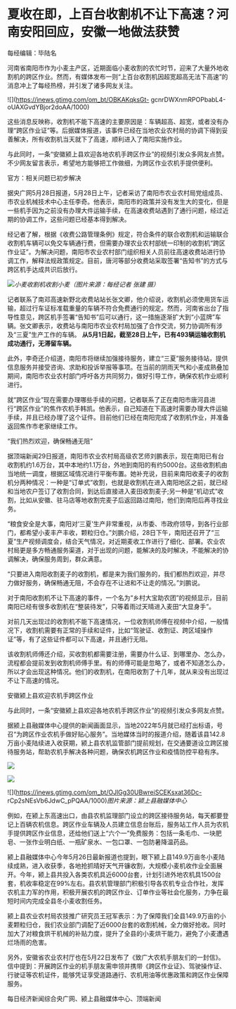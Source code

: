 # 夏收在即，上百台收割机不让下高速？河南安阳回应，安徽一地做法获赞

每经编辑：毕陆名

河南省南阳市作为小麦主产区，近期面临小麦收割的农忙时节，迎来了大量外地收割机的跨区作业。然而，有媒体发布一则“上百台收割机因超宽超高无法下高速”的消息冲上了每经热榜，并引发了诸多网友关注。

![](https://inews.gtimg.com/om_bt/OBKAKqksGt-
gcnrDWXnmRPOPbabL4-oUAXGvdYBjor2doAA/1000)

这些消息反映称，收割机不能下高速的主要原因是：车辆超高、超宽，或者没有办理“跨区作业证”等。后据媒体报道，该事件已经在当地农业农村局的协调下得到妥善解决，所有收割机当天就下了高速，顺利进入了南阳实施作业。

与此同时，一条“安徽颍上县欢迎各地农机手跨区作业”的视频引发众多网友点赞。不少网友留言表示，希望地方能够把工作做细，为跨区作业农机手提供便利。

官方：相关问题已初步解决

据央广网5月28日报道，5月28日上午，记者采访了南阳市农业农村局党组成员、市农业机械技术中心主任李奇。他表示，南阳市的政策并没有发生大的变化，但是一些机手因为之前没有办理大件运输手续，在高速收费站遇到了通行问题，经过近期的协调工作，这些问题已经基本得到解决。

经记者了解，根据《收费公路管理条例》规定，符合条件的联合收割机和运输联合收割机车辆可以免交车辆通行费，但需要办理农业农村部统一印制的收割机“跨区作业证”。为解决问题，南阳市农业农村部门组织相关人员前往高速收费站进行协调工作，解释法规政策规定。目前，唐河等部分收费站采取签署“告知书”的方式与跨区机手达成共识后放行。

![](https://inews.gtimg.com/om_bt/O7cK2a5DMOiyy6kkQNxDRM6a-di19F1RH2ihnL3ogRWqoAA/1000)_小麦收割机收割小麦（图片来源：每经记者
张建 摄）_

记者联系了南邓高速新野北收费站站长张文卿，他介绍说，收割机必须使用货车运输，超过行车证标准载重量的车辆不符合免费通行的规定。然而，河南省出台了指导性意见，跨区机手签署“告知书”后可以通行，这一措施逐渐扩大到“小蓝牌”车辆。张文卿表示，收费站与南阳市农业农村局加强了合作交流，努力协调所有涉及“三夏”生产工作的车辆。
**从5月1日起，截至28日上午，已有493辆运输收割机成功通行，无滞留车辆。**

此外，李奇还介绍道，南阳市将继续加强接待服务，建立“三夏”服务接待站，提供信息服务并接受咨询、求助和投诉举报等事项。在当前的阴雨天气和小麦成熟叠加期间，南阳市农业农村部门呼吁各方共同努力，做好引导工作，确保农机作业顺利进行。

就“跨区作业”现在需要办理哪些手续的问题，记者联系了正在南阳市唐河县进行“跨区作业”的焦作农机手韩凯。他表示，自己知道在下高速时需要办理大件运输手续，并且已经办理了这个证件。目前他们已经在南阳完成了收割机作业，并准备返回焦作市老家继续工作。

“我们热烈欢迎，确保畅通无阻”

据顶端新闻29日报道，南阳市农业农村局高级农艺师刘鹏表示，现在南阳已有台收割机约1.6万台，其中本地约1.1万台，外地到南阳的有约5000台。这些收割机由当地统一调度，根据区域情况进行平衡布置。她补充说，目前来南阳收麦子的收割机分两种情况：一种是“订单式”收割，也就是收割机在进入南阳地区之前，就已经和当地农户签订了收割合同，到达后直接进入麦田收割麦子;另一种是“机动式”收割，比如从安徽、驻马店等地收割完麦子后返回路过南阳，他们到南阳后再寻找业务。

“粮食安全是大事，南阳对‘三夏’生产非常重视，从市委、市政府领导，到各行业部门，都希望小麦丰产丰收，颗粒归仓。”刘鹏介绍，28日下午，南阳还召开了“三夏”生产视频调度会，结合天气情况，对近期麦收工作进行了细化、部署。农业农村局更是多方畅通服务渠道，对于出现的问题，能解决的及时解决，不能解决的协调解决，确保服务周到，群众满意。

“只要进入南阳收割麦子的收割机，都是来为我们服务的，我们都热烈欢迎，并尽力做好服务，确保畅通无阻，不会存在不让进和不让走的情况。”刘鹏说。

对于南阳收割机不让下高速的事件，一个名为“乡村大宝助农团”的视频显示，目前南阳已经有很多收割机在“整装待发”，只等着雨过天晴进入麦田“大显身手”。

对前几天出现过的收割机不能下高速情况，一位收割机师傅在视频中介绍，一般情况下，收割机需要有正常的手续和证件，比如“驾驶证、收割证、跨区域操作证”等，有了这些证件都可以下高速，并且通行无阻。

该收割机师傅还介绍，买收割机都需要注册，需要办什么证、到哪里办、怎么办，流程都会提前发到收割机师傅手里。有的师傅可能是忽略了，或者不知道怎么办，所以才会出现这种情况。他们的收割机，在南阳收割了十几年，就从来没有出现过不让下高速的情况。

安徽颍上县欢迎农机手跨区作业

与此同时，一条“安徽颍上县欢迎各地农机手跨区作业”的视频引发众多网友点赞。

据颍上县融媒体中心提供的新闻画面显示，当地2022年5月就已经打出标语，号召“为跨区作业农机手做好贴心服务”。当地媒体当时的报道介绍，随着该县142.8万亩小麦陆续进入收获期，颍上县农机监管部门提前规划，在交通要道设立跨区接待服务站，帮助农机手解决各种问题，确保农机跨区作业和疫情防控平稳有序。

![](https://inews.gtimg.com/om_bt/OvMAb_ZCJydNgyWuiPYKXqv_yK4AuyZmddpTIVj07UXtUAA/1000)

![](https://inews.gtimg.com/om_bt/OQs2zOS_6BqpcGbk5a-R5ajcd9zxsmfQo53cMFCmzWx5MAA/1000)

![](https://inews.gtimg.com/om_bt/OJlGg30UBwreiSCEKsxat36Dc-
rCp2sNEsVb6JdwC_pPQAA/1000)_图片来源：颍上县融媒体中心_

例如，在颍上东高速出口，由县农机监理部门设立的跨区接待服务站，每天都要登记上百辆农机信息。跨区作业车辆及人员建立信息台账后，服务站工作人员为农机手提供跨区作业信息，还给他们送上“六个一”免费服务：包括一条毛巾、一块肥皂、一张作业明白纸、一瓶矿泉水、一包口罩、一包防暑降温药品。

颍上县融媒体中心今年5月26日最新报道也提到，眼下颍上县149.9万亩冬小麦陆续成熟，进入收获季，各地抢抓晴好天气开镰收割，大规模小麦机收作业全面展开。今年，颍上县共投入各类农机具近6000台套，计划引进外地农机具1500台套，机收率稳定在99%左右。县农机管理部门积极引导各农机专业合作社，发挥农机主力军的作用，积极开展农机的跨区作业、订单作业等社会化服务，力争在最短时间内完成全县冬小麦收割任务。

颍上县农业农村局农技推广研究员王冠军表示：为了保障我们全县149.9万亩的小麦颗粒归仓，我们农业部门调配了近6000台套的收割机械，全力做好抢收。同时加大了对粮食烘干机械的补贴力度，提升了全县的小麦烘干能力，避免了小麦遭遇烂场雨的危害。

另外，安徽省农业农村厅也在5月22日发布了《致广大农机手朋友们的一封信》。信中提到：开展跨区作业的机手朋友需申领并携带《跨区作业证》、驾驶操作证、行驶证等农机证件，能够凭证享受道路通行、农机用油等优惠政策和跨区作业保障服务。

每日经济新闻综合央广网、颍上县融媒体中心、顶端新闻

